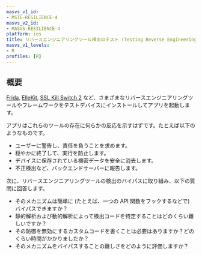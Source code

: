 ```yaml
---
masvs_v1_id:
- MSTG-RESILIENCE-4
masvs_v2_id:
- MASVS-RESILIENCE-4
platform: ios
title: リバースエンジニアリングツール検出のテスト (Testing Reverse Engineering Tools Detection)
masvs_v1_levels:
- R
profiles: [R]
---
```


## 概要

[Frida](../../../tools/generic/MASTG-TOOL-0031.md), [ElleKit](../../../tools/ios/MASTG-TOOL-0139.md), [SSL Kill Switch 2](../../../tools/ios/MASTG-TOOL-0066.md) など、さまざまなリバースエンジニアリングツールやフレームワークをテストデバイスにインストールしてアプリを起動します。

アプリはこれらのツールの存在に何らかの反応を示すはずです。たとえば以下のようなものです。

- ユーザーに警告し、責任を負うことを求めます。
- 穏やかに終了して、実行を防止します。
- デバイスに保存されている機密データを安全に消去します。
- 不正検出など、バックエンドサーバーに報告します。

次に、リバースエンジニアリングツールの検出のバイパスに取り組み、以下の質問に回答します。

- そのメカニズムは簡単に (たとえば、一つの API 関数をフックするなどで) バイパスできますか？
- 静的解析および動的解析によって検出コードを特定することはどのくらい難しいですか？
- その防御を無効にするカスタムコードを書くことは必要はありますか？どのくらい時間がかかりましたか？
- そのメカニズムをバイパスすることの難しさをどのように評価しますか？
